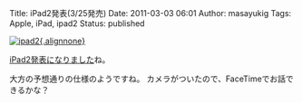 Title: iPad2発表(3/25発売)
Date: 2011-03-03 06:01
Author: masayukig
Tags: Apple, iPad, ipad2
Status: published

[![ipad2](http://farm6.static.flickr.com/5216/5492201767_9a1d9f0de1_m.jpg){.alignnone}](http://www.flickr.com/photos/31362181@N08/5492201767/ "ipad2")

[iPad2発表になりました](http://www.apple.com/jp/ipad/)ね。

大方の予想通りの仕様のようですね。
カメラがついたので、FaceTimeでお話できるかな？
